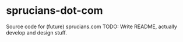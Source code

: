 # sprucians-dot-com
Source code for (future) sprucians.com
TODO: Write README, actually develop and design stuff.
